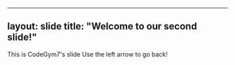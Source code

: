 
---
layout: slide
title: "Welcome to our second slide!"
---
This is CodeGym7's slide
Use the left arrow to go back!